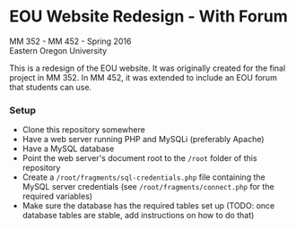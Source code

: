 # EOU Website Redesign - With Forum
MM 352 - MM 452 - Spring 2016  
Eastern Oregon University

This is a redesign of the EOU website.  It was originally created for the final project in MM 352.  In MM 452, it was extended to include an EOU forum that students can use.

### Setup
- Clone this repository somewhere
- Have a web server running PHP and MySQLi (preferably Apache)
- Have a MySQL database
- Point the web server's document root to the `/root` folder of this repository
- Create a `/root/fragments/sql-credentials.php` file containing the MySQL server credentials (see `/root/fragments/connect.php` for the required variables)
- Make sure the database has the required tables set up (TODO: once database tables are stable, add instructions on how to do that)
